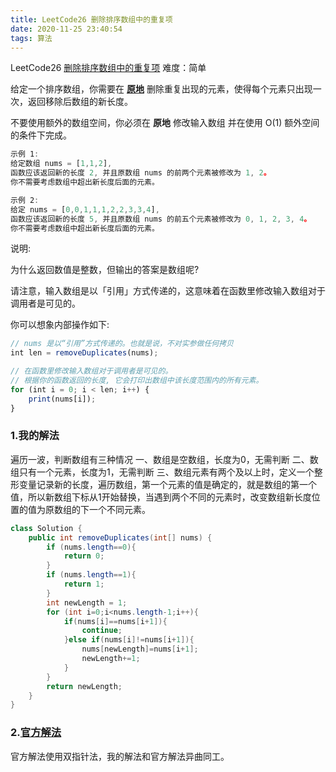 ```yaml
---
title: LeetCode26 删除排序数组中的重复项
date: 2020-11-25 23:40:54
tags: 算法
---
```


LeetCode26  [删除排序数组中的重复项](https://leetcode-cn.com/problems/remove-duplicates-from-sorted-array/) 难度：简单

给定一个排序数组，你需要在 **[原地](http://baike.baidu.com/item/原地算法)** 删除重复出现的元素，使得每个元素只出现一次，返回移除后数组的新长度。

不要使用额外的数组空间，你必须在 **原地** 修改输入数组 并在使用 O(1) 额外空间的条件下完成。

```javascript
示例 1:
给定数组 nums = [1,1,2], 
函数应该返回新的长度 2, 并且原数组 nums 的前两个元素被修改为 1, 2。 
你不需要考虑数组中超出新长度后面的元素。

示例 2:
给定 nums = [0,0,1,1,1,2,2,3,3,4],
函数应该返回新的长度 5, 并且原数组 nums 的前五个元素被修改为 0, 1, 2, 3, 4。
你不需要考虑数组中超出新长度后面的元素。
```

说明:

为什么返回数值是整数，但输出的答案是数组呢?

请注意，输入数组是以「引用」方式传递的，这意味着在函数里修改输入数组对于调用者是可见的。

你可以想象内部操作如下:

```javascript
// nums 是以“引用”方式传递的。也就是说，不对实参做任何拷贝
int len = removeDuplicates(nums);

// 在函数里修改输入数组对于调用者是可见的。
// 根据你的函数返回的长度, 它会打印出数组中该长度范围内的所有元素。
for (int i = 0; i < len; i++) {
    print(nums[i]);
}
```

### 1.我的解法

遍历一波，判断数组有三种情况
一、数组是空数组，长度为0，无需判断
二、数组只有一个元素，长度为1，无需判断
三、数组元素有两个及以上时，定义一个整形变量记录新的长度，遍历数组，第一个元素的值是确定的，就是数组的第一个值，所以新数组下标从1开始替换，当遇到两个不同的元素时，改变数组新长度位置的值为原数组的下一个不同元素。

```java
class Solution {
    public int removeDuplicates(int[] nums) {
        if (nums.length==0){
            return 0;
        }
        if (nums.length==1){
            return 1;
        }
        int newLength = 1;
        for (int i=0;i<nums.length-1;i++){
            if(nums[i]==nums[i+1]){
                continue;
            }else if(nums[i]!=nums[i+1]){
                nums[newLength]=nums[i+1];
                newLength+=1;
            }
        }
        return newLength;
    }
}
```

### 2.[官方解法](https://leetcode-cn.com/problems/remove-duplicates-from-sorted-array/solution/shan-chu-pai-xu-shu-zu-zhong-de-zhong-fu-xiang-by-/)

官方解法使用双指针法，我的解法和官方解法异曲同工。